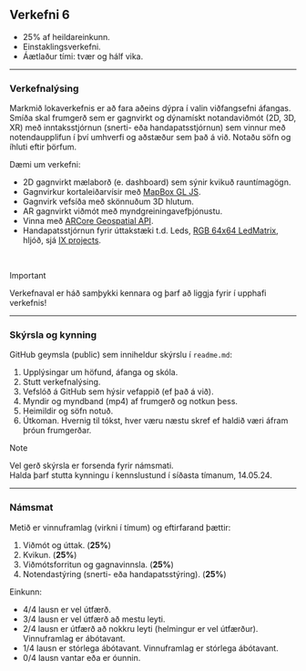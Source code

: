 
## Verkefni 6

- 25% af heildareinkunn.
- Einstaklingsverkefni.
- Áætlaður tími: tvær og hálf vika.
  
---

### Verkefnalýsing

Markmið lokaverkefnis er að fara aðeins dýpra í valin viðfangsefni áfangas. Smíða skal frumgerð sem er gagnvirkt og dýnamískt notandaviðmót (2D, 3D, XR) með inntaksstjórnun (snerti- eða handapatsstjórnun) sem vinnur með notendaupplifun í því umhverfi og aðstæður sem það á við. Notaðu söfn og íhluti eftir þörfum.

Dæmi um verkefni:

- 2D gagnvirkt mælaborð (e. dashboard) sem sýnir kvikuð rauntímagögn.
- Gagnvirkur kortaleiðarvísir með [MapBox GL JS](https://www.mapbox.com/mapbox-gljs).
- Gagnvirk vefsíða með skönnuðum 3D hlutum.
- AR gagnvirkt viðmót með myndgreiningavefþjónustu.
- Vinna með [ARCore Geospatial API](https://www.youtube.com/watch?v=udoSz_UBUdc).
- Handapatsstjórnun fyrir úttakstæki t.d. Leds, [RGB 64x64 LedMatrix](https://www.adafruit.com/product/3649), hljóð, sjá [IX projects](https://interactions.acm.org/enter/section/how-was-it-made). 
  
<br>

> [!IMPORTANT] 
Verkefnaval er háð samþykki kennara og þarf að liggja fyrir í upphafi verkefnis!

---

### Skýrsla og kynning
GitHub geymsla (public) sem inniheldur skýrslu í `readme.md`:

1. Upplýsingar um höfund, áfanga og skóla.
1. Stutt verkefnalýsing.
1. Vefslóð á GitHub sem hýsir vefappið (ef það á við).
1. Myndir og myndband (mp4) af frumgerð og notkun þess.
1. Heimildir og söfn notuð. 
1. Útkoman. Hvernig til tókst, hver væru næstu skref ef haldið væri áfram þróun frumgerðar.

> [!NOTE]
Vel gerð skýrsla er forsenda fyrir námsmati. <br>
Halda þarf stutta kynningu í kennslustund í síðasta tímanum, 14.05.24.

---

### Námsmat 
Metið er vinnuframlag (virkni í tímum) og eftirfarand þættir:

1. Viðmót og úttak. (**25%**)
1. Kvikun. (**25%**)
1. Viðmótsforritun og gagnavinnsla. (**25%**)
1. Notendastýring (snerti- eða handapatsstýring). (**25%**)
  
Einkunn: 
- 4/4 lausn er vel útfærð. 
- 3/4 lausn er vel útfærð að mestu leyti. 
- 2/4 lausn er útfærð að nokkru leyti (helmingur er vel útfærður). Vinnuframlag er ábótavant.
- 1/4 lausn er stórlega ábótavant. Vinnuframlag er stórlega ábótavant.
- 0/4 lausn vantar eða er óunnin.
